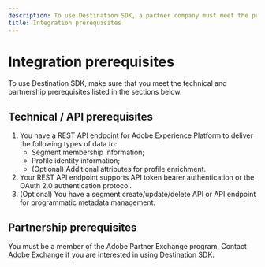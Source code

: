 ```yaml
---
description: To use Destination SDK, a partner company must meet the prerequisites listed in this document.
title: Integration prerequisites
---
```

# Integration prerequisites

To use Destination SDK, make sure that you meet the technical and partnership prerequisites listed in the sections below.

## Technical / API prerequisites

1. You have a REST API endpoint for Adobe Experience Platform to deliver the following types of data to:
   * Segment membership information;
   * Profile identity information;
   * (Optional) Additional attributes for profile enrichment.
2. Your REST API endpoint supports API token bearer authentication or the OAuth 2.0 authentication protocol.
3. (Optional) You have a segment create/update/delete API or API endpoint for programmatic metadata management.

## Partnership prerequisites

You must be a member of the Adobe Partner Exchange program. Contact [Adobe Exchange](https://partners.adobe.com/exchangeprogram/creativecloud.html) if you are interested in using Destination SDK.
